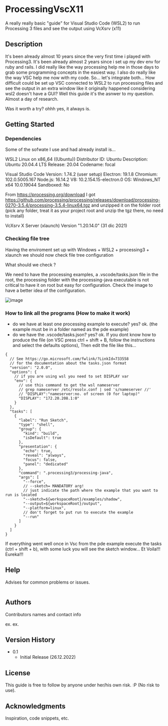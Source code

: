 # ProcessingVscX11

A really really basic "guide" for Visual Studio Code (WSL2) to run Processing 3 files and see the output using VcXsrv (x11)

## Description

It's been already almost 10 years since the very first time i played with Processing3.
It's been already almost 2 years since i set up my dev env for ruby and rails.
I did really like the way processing help me in those days to grab some programming concepts in the easiest way.
I also do really like the way VSC help me now with my code.
So... let's integrate both... 
How difficult could be set up VSC connected to WSL2 to run processing files and see the output in an extra window
like it originally happened considering wsl2 doesn't have a GUI?
Well this guide it's the asnwer to my question.
Almost a day of research.

Was it worth a try? ohhh yes, it always is.

## Getting Started

### Dependencies
Some of the sofwate I use and had already install is...

WSL2
Linux on x86_64 ((Ubuntu))
Distributor ID: Ubuntu
Description:    Ubuntu 20.04.4 LTS
Release:        20.04
Codename:       focal

Visual Studio Code
Version: 1.74.2 (user setup)
Electron: 19.1.8
Chromium: 102.0.5005.167
Node.js: 16.14.2
V8: 10.2.154.15-electron.0
OS: Windows_NT x64 10.0.19044
Sandboxed: No

From https://processing.org/download I got 
https://github.com/processing/processing/releases/download/processing-0270-3.5.4/processing-3.5.4-linux64.tgz
and unzipped it on the folder root
(pick any folder, treat it as your project root and unzip the tgz there, no need to install)

VcXsrv X Server (xlaunch)
Version "1.20.14.0" (31 dic 2021)

### Checking file tree

Having the enviroment set up with Windows + WSL2 + processing3 + xlaunch
we should  now check file tree configuration

What should we check ?

We need to have the processing examples, a .vscode/tasks.json file in the root, 
the processing folder with the processing-java executable is not critical to have it on root but easy for configuration.
Check the image to have a better idea of the configuration.

![image](https://user-images.githubusercontent.com/53477788/209586560-e076a5ac-53e0-4dc1-b8fd-c8269a309982.png)

### How to link all the programs (How to make it work)

* do we have at least one processing example to execute? yes? ok. (the example must be in a folder named as the  pde example)
* do we have the .vscode/tasks.json? yes? ok.
  If you dont know how to produce the file
  (on VSC press ctrl + shift + B,  follow the instructions and select the defaults options),
  Then edit the file like this...

```
{
  // See https://go.microsoft.com/fwlink/?LinkId=733558
  // for the documentation about the tasks.json format
  "version": "2.0.0",
  "options": {
    // if you are using wsl you need to set DISPLAY var
    "env": {
      // use this command to get the wsl nameserver
      // grep nameserver /etc/resolv.conf | sed 's/nameserver //'
      // "DISPLAY":"nameserver:no. of screen (0 for laptop)" 
      "DISPLAY": "172.20.208.1:0"
    }
  },
  "tasks": [
    {
      "label": "Run Sketch",
      "type": "shell",
      "group": {
        "kind": "build",
        "isDefault": true
      },
      "presentation": {
        "echo": true,
        "reveal": "always",
        "focus": false,
        "panel": "dedicated"
      },
      "command": ".processing3/processing-java",
      "args": [
        "--force",
        // --sketch= MANDATORY arg!
        // just indicate the path where the example that you want to run is located 
        "--sketch=${workspaceRoot}/examples/shadow",
        "--output=${workspaceRoot}/output",
        "--platform=linux",
        // don't forget to put run to execute the example
        "--run"
      ]
    }
  ]
}
```

If everything went well once in Vsc from the pde example execute the tasks (ctrl + shift + b), with some luck you will see the sketch window...
Et Voila!!! Eureka!!!

## Help

Advises for common problems or issues.
```
```

## Authors

Contributors names and contact info

ex.
ex. 

## Version History

* 0.1
    * Initial Release (26.12.2022)

## License

This guide is free to follow by anyone under her/his own risk. :P
(No risk to use).

## Acknowledgments

Inspiration, code snippets, etc.
